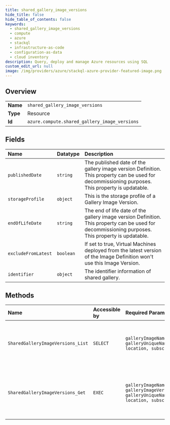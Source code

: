 ```yaml
---
title: shared_gallery_image_versions
hide_title: false
hide_table_of_contents: false
keywords:
  - shared_gallery_image_versions
  - compute
  - azure    
  - stackql
  - infrastructure-as-code
  - configuration-as-data
  - cloud inventory
description: Query, deploy and manage Azure resources using SQL
custom_edit_url: null
image: /img/providers/azure/stackql-azure-provider-featured-image.png
---
```

  
    

## Overview
<table><tbody>
<tr><td><b>Name</b></td><td><code>shared_gallery_image_versions</code></td></tr>
<tr><td><b>Type</b></td><td>Resource</td></tr>
<tr><td><b>Id</b></td><td><code>azure.compute.shared_gallery_image_versions</code></td></tr>
</tbody></table>

## Fields
| Name | Datatype | Description |
|:-----|:---------|:------------|
| `publishedDate` | `string` | The published date of the gallery image version Definition. This property can be used for decommissioning purposes. This property is updatable. |
| `storageProfile` | `object` | This is the storage profile of a Gallery Image Version. |
| `endOfLifeDate` | `string` | The end of life date of the gallery image version Definition. This property can be used for decommissioning purposes. This property is updatable. |
| `excludeFromLatest` | `boolean` | If set to true, Virtual Machines deployed from the latest version of the Image Definition won't use this Image Version. |
| `identifier` | `object` | The identifier information of shared gallery. |
## Methods
| Name | Accessible by | Required Params | Description |
|:-----|:--------------|:----------------|:------------|
| `SharedGalleryImageVersions_List` | `SELECT` | `galleryImageName, galleryUniqueName, location, subscriptionId` | List shared gallery image versions by subscription id or tenant id. |
| `SharedGalleryImageVersions_Get` | `EXEC` | `galleryImageName, galleryImageVersionName, galleryUniqueName, location, subscriptionId` | Get a shared gallery image version by subscription id or tenant id. |
